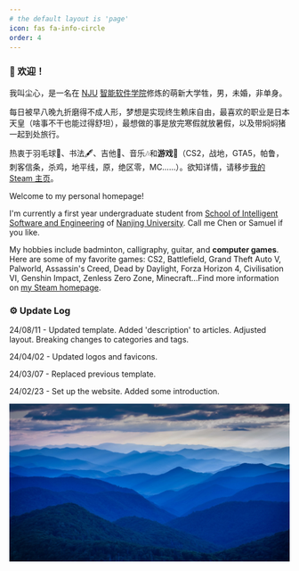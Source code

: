 ```yaml
---
# the default layout is 'page'
icon: fas fa-info-circle
order: 4
---
```


### 🥳 欢迎！

我叫尘心，是一名在 [NJU](https://www.nju.edu.cn/) [智能软件学院](https://ise.nju.edu.cn/)修炼的萌新大学牲，男，未婚，非单身。

每日被早八晚九折磨得不成人形，梦想是实现终生赖床自由，最喜欢的职业是日本天皇（啥事不干也能过得舒坦），最想做的事是放完寒假就放暑假，以及带焖焖猪一起到处旅行。

热衷于羽毛球🏸、书法🖋️、吉他🎸、音乐🎶和**游戏**🤩（CS2，战地，GTA5，帕鲁，刺客信条，杀鸡，地平线，原，绝区零，MC……）。欲知详情，请移步[我的 Steam 主页](https://steamcommunity.com/profiles/76561198819058885/)。

Welcome to my personal homepage!

I'm currently a first year undergraduate student from [School of Intelligent Software and Engineering](https://ise.nju.edu.cn/) of [Nanjing University](https://www.nju.edu.cn/). Call me Chen or Samuel if you like. 

My hobbies include badminton, calligraphy, guitar, and **computer games**. Here are some of my favorite games: CS2, Battlefield, Grand Theft Auto V, Palworld, Assassin's Creed, Dead by Daylight, Forza Horizon 4, Civilisation VI, Genshin Impact,  Zenless Zero Zone, Minecraft...Find more information on [my Steam homepage](https://steamcommunity.com/profiles/76561198819058885/).

### ⚙️ Update Log

24/08/11 - Updated template. Added 'description' to articles. Adjusted layout. Breaking changes to categories and tags.

24/04/02 - Updated logos and favicons.

24/03/07 - Replaced previous template.

24/02/23 - Set up the website. Added some introduction.

![about](/assets/img/about-pic.jpg)